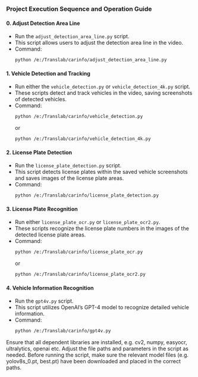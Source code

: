 ### Project Execution Sequence and Operation Guide

#### 0. Adjust Detection Area Line
   - Run the `adjust_detection_area_line.py` script.
   - This script allows users to adjust the detection area line in the video.
   - Command:
     ```bash
     python /e:/Translab/carinfo/adjust_detection_area_line.py
     ```

#### 1. Vehicle Detection and Tracking
   - Run either the `vehicle_detection.py` or `vehicle_detection_4k.py` script.
   - These scripts detect and track vehicles in the video, saving screenshots of detected vehicles.
   - Command:
     ```bash
     python /e:/Translab/carinfo/vehicle_detection.py
     ```
     or
     ```bash
     python /e:/Translab/carinfo/vehicle_detection_4k.py
     ```

#### 2. License Plate Detection
   - Run the `license_plate_detection.py` script.
   - This script detects license plates within the saved vehicle screenshots and saves images of the license plate areas.
   - Command:
     ```bash
     python /e:/Translab/carinfo/license_plate_detection.py
     ```

#### 3. License Plate Recognition
   - Run either `license_plate_ocr.py` or `license_plate_ocr2.py`.
   - These scripts recognize the license plate numbers in the images of the detected license plate areas.
   - Command:
     ```bash
     python /e:/Translab/carinfo/license_plate_ocr.py
     ```
     or
     ```bash
     python /e:/Translab/carinfo/license_plate_ocr2.py
     ```

#### 4. Vehicle Information Recognition
   - Run the `gpt4v.py` script.
   - This script utilizes OpenAI’s GPT-4 model to recognize detailed vehicle information.
   - Command:
     ```bash
     python /e:/Translab/carinfo/gpt4v.py
     ```



Ensure that all dependent libraries are installed, e.g. cv2, numpy, easyocr, ultralytics, openai etc.
Adjust the file paths and parameters in the script as needed.
Before running the script, make sure the relevant model files (e.g. yolov8s_0.pt, best.pt) have been downloaded and placed in the correct paths.